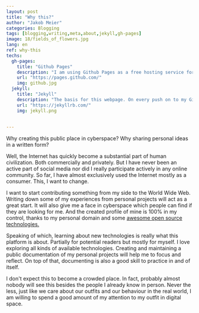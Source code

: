 ```yaml
---
layout: post
title: "Why this?"
author: "Jakob Meier"
categories: Blogging
tags: [blogging,writing,meta,about,jekyll,gh-pages]
image: 18/fields_of_flowers.jpg
lang: en
ref: why-this
techs: 
  gh-pages:
    title: "Github Pages"
    description: "I am using Github Pages as a free hosting service for both my code base and the actual web page."
    url: "https://pages.github.com/"
    img: github.jpg
  jekyll:
    title: "Jekyll"
    description: "The basis for this webpage. On every push on to my Git repository, it builds the website automatically and publishes it.<br>I just learned about Jekyll as I started this project. It is super easy to use and helps creating content quickly."
    url: "https://jekyllrb.com/"
    img: jekyll.png
  
  
---
```


<p class="intro">Why creating this public place in cyberspace? Why sharing personal ideas in a written form?</p>

Well, the Internet has quickly become a substantial part of human civilization. Both commercially and privately. But I have never been an active part of social media nor did I really participate actively in any online community. So far, I have almost exclusively used the Internet mostly as a consumer. This, I want to change.

I want to start contributing something from my side to the World Wide Web. Writing down some of my experiences from personal projects will act as a great start. It will also give me a face in cyberspace which people can find if they are looking for me. And the created profile of mine is 100% in my control, thanks to my personal domain and some <a href="#tech-stack-anker">awesome open source technologies.</a>

Speaking of which, learning about new technologies is really what this platform is about. Partially for potential readers but mostly for myself. I love exploring all kinds of available technologies. Creating and maintaining a public documentation of my personal projects will help me to focus and reflect. On top of that, documenting is also a good skill to practice in and of itself.

I don't expect this to become a crowded place. In fact, probably almost nobody will see this besides the people I already know in person. Never the less, just like we care about our outfits and our behaviour in the real world, I am willing to spend a good amount of my attention to my outfit in digital space.
